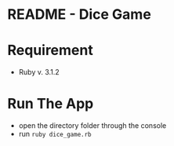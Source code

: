 # README - Dice Game

# Requirement
  - Ruby v. 3.1.2

# Run The App
  - open the directory folder through the console
  - run ```ruby dice_game.rb```
